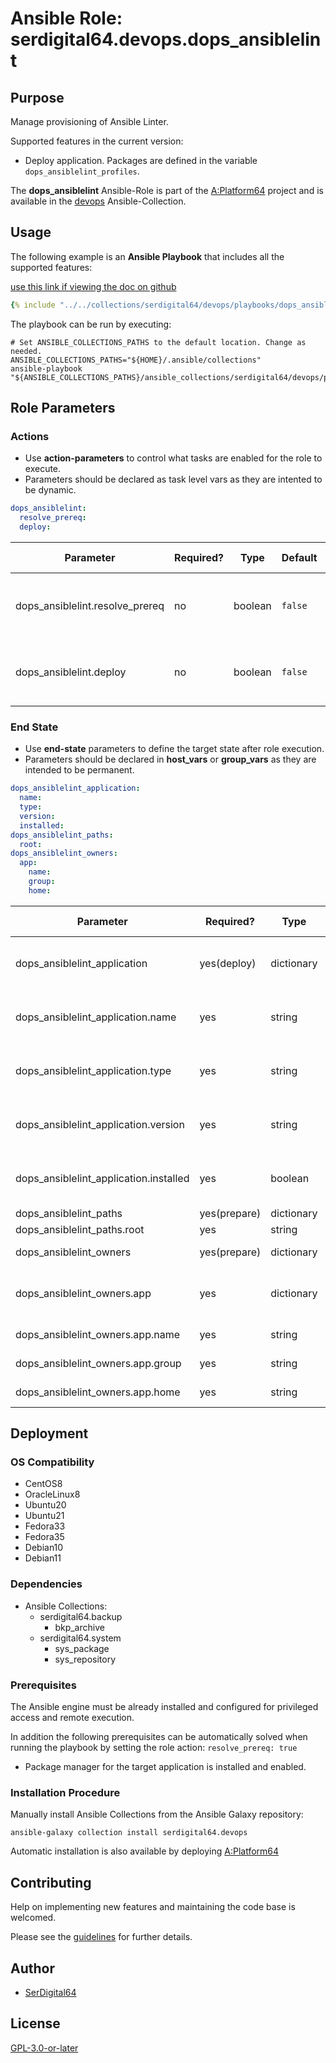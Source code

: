 # Ansible Role: serdigital64.devops.dops_ansiblelint

## Purpose

Manage provisioning of Ansible Linter.

Supported features in the current version:

- Deploy application. Packages are defined in the variable `dops_ansiblelint_profiles`.

The **dops_ansiblelint** Ansible-Role is part of the [A:Platform64](https://github.com/serdigital64/aplatform64) project and is available in the [devops](https://aplatform64.readthedocs.io/en/latest/collections/devops) Ansible-Collection.

## Usage

The following example is an **Ansible Playbook** that includes all the supported features:

[use this link if viewing the doc on github](https://github.com/aplatform64/devops/blob/main/playbooks/dops_ansiblelint.yml)

```yaml
{% include "../../collections/serdigital64/devops/playbooks/dops_ansiblelint.yml" %}
```

The playbook can be run by executing:

```shell
# Set ANSIBLE_COLLECTIONS_PATHS to the default location. Change as needed.
ANSIBLE_COLLECTIONS_PATHS="${HOME}/.ansible/collections"
ansible-playbook "${ANSIBLE_COLLECTIONS_PATHS}/ansible_collections/serdigital64/devops/playbooks/dops_ansiblelint.yml"
```

## Role Parameters

### Actions

- Use **action-parameters** to control what tasks are enabled for the role to execute.
- Parameters should be declared as task level vars as they are intented to be dynamic.

```yaml
dops_ansiblelint:
  resolve_prereq:
  deploy:
```

| Parameter                       | Required? | Type    | Default | Purpose / Value                             |
| ------------------------------- | --------- | ------- | ------- | ------------------------------------------- |
| dops_ansiblelint.resolve_prereq | no        | boolean | `false` | Enable automatic resolution of prequisites  |
| dops_ansiblelint.deploy         | no        | boolean | `false` | Enable installation of application packages |

### End State

- Use **end-state** parameters to define the target state after role execution.
- Parameters should be declared in **host_vars** or **group_vars** as they are intended to be permanent.

```yaml
dops_ansiblelint_application:
  name:
  type:
  version:
  installed:
dops_ansiblelint_paths:
  root:
dops_ansiblelint_owners:
  app:
    name:
    group:
    home:
```

| Parameter                              | Required?    | Type       | Default               | Purpose / Value                    |
| -------------------------------------- | ------------ | ---------- | --------------------- | ---------------------------------- |
| dops_ansiblelint_application           | yes(deploy)  | dictionary |                       | Set application package end state  |
| dops_ansiblelint_application.name      | yes          | string     | `"ansiblelint"`       | Select application package name    |
| dops_ansiblelint_application.type      | yes          | string     | `"pip"`               | Select application package type    |
| dops_ansiblelint_application.version   | yes          | string     | `"latest"`            | Select application package version |
| dops_ansiblelint_application.installed | yes          | boolean    | `true`                | Set application package end state  |
| dops_ansiblelint_paths                 | yes(prepare) | dictionary |                       | Set paths                          |
| dops_ansiblelint_paths.root            | yes          | string     | `"/opt/ansiblelint"`  |                                    |
| dops_ansiblelint_owners                | yes(prepare) | dictionary |                       | Define users                       |
| dops_ansiblelint_owners.app            | yes          | dictionary |                       | Define directory structure owner   |
| dops_ansiblelint_owners.app.name       | yes          | string     | `"ansiblelint"`       | Set login name                     |
| dops_ansiblelint_owners.app.group      | yes          | string     | `"ansiblelint"`       | Set group name                     |
| dops_ansiblelint_owners.app.home       | yes          | string     | `"/home/ansiblelint"` | Set home directory                 |

## Deployment

### OS Compatibility

- CentOS8
- OracleLinux8
- Ubuntu20
- Ubuntu21
- Fedora33
- Fedora35
- Debian10
- Debian11

### Dependencies

- Ansible Collections:
  - serdigital64.backup
    - bkp_archive
  - serdigital64.system
    - sys_package
    - sys_repository

### Prerequisites

The Ansible engine must be already installed and configured for privileged access and remote execution.

In addition the following prerequisites can be automatically solved when running the playbook by setting the role action: `resolve_prereq: true`

- Package manager for the target application is installed and enabled.

### Installation Procedure

Manually install Ansible Collections from the Ansible Galaxy repository:

```shell
ansible-galaxy collection install serdigital64.devops
```

Automatic installation is also available by deploying [A:Platform64](https://aplatform64.readthedocs.io/en/latest/#deployment)

## Contributing

Help on implementing new features and maintaining the code base is welcomed.

Please see the [guidelines](https://aplatform64.readthedocs.io/en/latest/contributing/CONTRIBUTING) for further details.

## Author

- [SerDigital64](https://serdigital64.github.io/)

## License

[GPL-3.0-or-later](https://www.gnu.org/licenses/gpl-3.0.txt)

